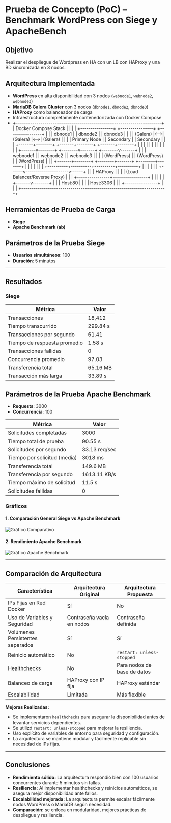 # Prueba de Concepto (PoC) – Benchmark WordPress con Siege y ApacheBench

## Objetivo
Realizar el despliegue de Wordpress en HA con un LB con HAProxy y una BD sincronizada en 3 nodos.

## Arquitectura Implementada

- **WordPress** en alta disponibilidad con 3 nodos (`webnode1`, `webnode2`, `webnode3`)
- **MariaDB Galera Cluster** con 3 nodos (`dbnode1`, `dbnode2`, `dbnode3`)
- **HAProxy** como balanceador de carga
- Infraestructura completamente contenedorizada con Docker Compose
- +-----------------------------------------------------------------------+
|                        Docker Compose Stack                           |
|                                                                       |
|  +----------------+    +----------------+    +----------------+       |
|  |   dbnode1      |    |   dbnode2      |    |   dbnode3      |       |
|  |  (Galera)      |<-->|  (Galera)      |<-->|  (Galera)      |       |
|  |  Primary Node  |    |  Secondary     |    |  Secondary     |       |
|  +-------+--------+    +-------+--------+    +-------+--------+       |
|          |                     |                     |                |
|          |                     |                     |                |
|  +-------v--------+   +--------v-------+   +--------v-------+        |
|  |   webnode1     |   |   webnode2     |   |   webnode3     |        |
|  |  (WordPress)   |   |  (WordPress)   |   |  (WordPress)   |        |
|  +-------+--------+   +--------+-------+   +--------+-------+        |
|          |                     |                     |                |
|          +----------+----------+----------+----------+                |
|                     |                     |                           |
|              +------v---------------------v------+                    |
|              |            HAProxy               |                    |
|              |  (Load Balancer/Reverse Proxy)   |                    |
|              +----------------+-----------------+                    |
|                               |                                      |
|                       +-------v--------+                             |
|                       |    Host:80     |                             |
|                       |    Host:3306   |                             |
|                       +----------------+                             |
|                                                                       |
+-----------------------------------------------------------------------+

## Herramientas de Prueba de Carga

- **Siege**
- **Apache Benchmark (ab)**

## Parámetros de la Prueba Siege

- **Usuarios simultáneos**: 100
- **Duración**: 5 minutos

---

## Resultados

### Siege

| Métrica                  | Valor     |
|--------------------------|-----------|
| Transacciones            | 18,412    |
| Tiempo transcurrido      | 299.84 s  |
| Transacciones por segundo| 61.41     |
| Tiempo de respuesta promedio | 1.58 s|
| Transacciones fallidas   | 0         |
| Concurrencia promedio    | 97.03     |
| Transferencia total      | 65.16 MB  |
| Transacción más larga    | 33.89 s   |

## Parámetros de la Prueba Apache Benchmark
- **Requests**: 3000
- **Concurrencia**: 100

| Métrica                     | Valor            |
|-----------------------------|------------------|
| Solicitudes completadas     | 3000             |
| Tiempo total de prueba      | 90.55 s          |
| Solicitudes por segundo     | 33.13 req/sec    |
| Tiempo por solicitud (media)| 3018 ms          |
| Transferencia total         | 149.6 MB         |
| Transferencia por segundo   | 1613.11 KB/s     |
| Tiempo máximo de solicitud  | 11.5 s           |
| Solicitudes fallidas        | 0                |

### Gráficos

#### 1. Comparación General Siege vs Apache Benchmark

![Gráfico Comparativo](comparacion_siege_ab.png)

#### 2. Rendimiento Apache Benchmark

![Gráfico Apache Benchmark](grafico_ab_resultados.png)

---

## Comparación de Arquitectura

| Característica                   | Arquitectura Original          | Arquitectura Propuesta            |
|----------------------------------|--------------------------------|-----------------------------------|
| IPs Fijas en Red Docker          | Sí                             | No                                |
| Uso de Variables y Seguridad     | Contraseña vacía en nodos      | Contraseña definida               |
| Volúmenes Persistentes separados | Sí                             | Sí                                |
| Reinicio automático              | No                             | `restart: unless-stopped`         |
| Healthchecks                     | No                             | Para nodos de base de datos       |
| Balanceo de carga                | HAProxy con IP fija            | HAProxy estándar                  |
| Escalabilidad                    | Limitada                       | Más flexible                      |

**Mejoras Realizadas:**

- Se implementaron `healthchecks` para asegurar la disponibilidad antes de levantar servicios dependientes.
- Se utilizó `restart: unless-stopped` para mejorar la resiliencia.
- Uso explícito de variables de entorno para seguridad y configuración.
- La arquitectura se mantiene modular y fácilmente replicable sin necesidad de IPs fijas.

---

## Conclusiones

- **Rendimiento sólido:** La arquitectura respondió bien con 100 usuarios concurrentes durante 5 minutos sin fallas.
- **Resiliencia:** Al implementar healthchecks y reinicios automáticos, se asegura mejor disponibilidad ante fallos.
- **Escalabilidad mejorada:** La arquitectura permite escalar fácilmente nodos WordPress o MariaDB según necesidad.
- **Comparación:** se enfoca en modularidad, mejores prácticas de despliegue y resiliencia.
